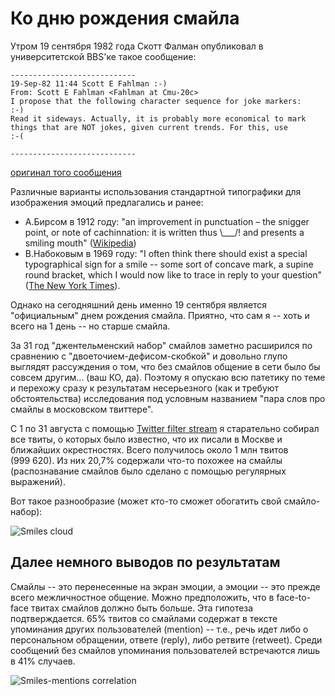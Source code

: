 # Ко дню рождения смайла

Утром 19 сентября 1982 года Скотт Фалман опубликовал в университетской BBS'ке такое сообщение:

    ----------------------------
    19-Sep-82 11:44 Scott E Fahlman :-)
    From: Scott E Fahlman <Fahlman at Cmu-20c>
    I propose that the following character sequence for joke markers:
    :-)
    Read it sideways. Actually, it is probably more economical to mark
    things that are NOT jokes, given current trends. For this, use
    :-(

    ----------------------------

[оригинал того сообщения](http://www.cs.cmu.edu/~sef/Orig-Smiley.htm)

Различные варианты использования стандартной типографики для изображения эмоций предлагались и ранее:

* А.Бирсом в 1912 году: "an improvement in punctuation – the snigger point, or note of cachinnation: it is written 
thus \\\_\_\_/! and presents a smiling mouth" ([Wikipedia](http://en.wikipedia.org/wiki/Emoticon#cite_note-5))
* В.Набоковым в 1969 году: "I often think there should exist a special typographical sign for a smile -- some sort of 
concave mark, a supine round bracket, which I would now like to trace in reply to your question" 
([The New York Times](http://lib.ru/NABOKOW/Inter11.txt_with-big-pictures.html)).

Однако на сегодняшний день именно 19 сентября является "официальным" днем рождения смайла. Приятно, что сам 
я -- хоть и всего на 1 день -- но старше смайла.

За 31 год "джентельменский набор" смайлов заметно расширился по сравнению с "двоеточием-дефисом-скобкой" и довольно 
глупо выглядят рассуждения о том, что без смайлов общение в сети было бы совсем другим... (ваш КО, да). 
Поэтому я опускаю всю патетику по теме и перехожу сразу к результатам несерьезного (как и требуют обстоятельства) 
исследования под условным названием "пара слов про смайлы в московском твиттере".

С 1 по 31 августа с помощью [Twitter filter stream](https://dev.twitter.com/docs/api/1.1/post/statuses/filter) 
я старательно собирал все твиты, о которых было известно, что их писали в Москве и ближайших окрестностях. 
Всего получилось около 1 млн твитов (999&nbsp;620). Из них 20,7% содержали что-то похожее на смайлы 
(распознавание смайлов было сделано с помощью регулярных выражений).

Вот такое разнообразие (может кто-то сможет обогатить свой смайло-набор):

![Smiles cloud](https://dl.dropboxusercontent.com/u/81437006/img_github/smile_cloud.png)

## Далее немного выводов по результатам

Смайлы -- это перенесенные на экран эмоции, а эмоции -- это прежде всего межличностное общение. 
Можно предположить, что в face-to-face твитах смайлов должно быть больше. Эта гипотеза подтверждается. 
65% твитов со смайлами содержат в тексте упоминания других пользователей (mention) -- т.е., речь идет 
либо о персональном обращении, ответе (reply), либо ретвите (retweet). Среди сообщений без смайлов упоминания 
пользователей встречаются лишь в 41% случаев.

![Smiles-mentions correlation](https://dl.dropboxusercontent.com/u/81437006/img_github/smiles_mentions.png)
